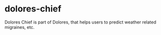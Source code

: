 # dolores-chief
Dolores Chief is part of Dolores, that helps users to predict weather related migraines, etc.
